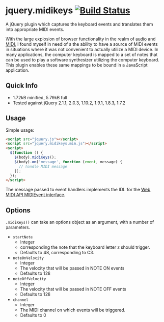 # jquery.midikeys [![Build Status](https://secure.travis-ci.org/mdomi/jquery.midikeys.png)](http://travis-ci.org/mdomi/jquery.midikeys)

A jQuery plugin which captures the keyboard events and translates them into appropriate MIDI events.

With the large explosion of browser functionality in the realm of [audio](https://dvcs.w3.org/hg/audio/raw-file/tip/webaudio/specification.html "Web Audio API") and [MIDI](http://www.w3.org/TR/webmidi/ "Web MIDI API"), I found myself in need of a the ability to have a source of MIDI events in situations where it was not convenient to actually utilize a MIDI device. In many applications, the computer keyboard is mapped to a set of notes that can be used to play a software synthesizer utilizing the computer keyboard. This plugin enables these same mappings to be bound in a JavaScript application. 

## Quick Info

* 1.72kB minified, 5.79kB full
* Tested against jQuery 2.1.1, 2.0.3, 1.10.2, 1.9.1, 1.8.3, 1.7.2

## Usage

Simple usage:
```html
<script src="jquery.js"></script>
<script src="jquery.midikeys.min.js"></script>
<script>
  $(function () {
    $(body).midiKeys();
    $(body).on('message', function (event, message) {
      // handle MIDI message
    });
  });
</script>
```

The message passed to event handlers implements the IDL for the [Web MIDI API MIDIEvent interface](http://www.w3.org/TR/webmidi/#midievent-interface).

## Options

`.midiKeys()` can take an options object as an argument, with a number of parameters.

* `startNote`
  * Integer
  * corresponding the note that the keyboard letter `Z` should trigger.
  * Defaults to 48, corresponding to C3.
* `noteOnVelocity`
  * Integer
  * The velocity that will be passed in NOTE ON events
  * Defaults to 128
* `noteOffVelocity`
  * Integer
  * The velocity that will be passed in NOTE OFF events
  * Defaults to 128
* `channel`
  * Integer
  * The MIDI channel on which events will be triggered.
  * Defaults to 0

